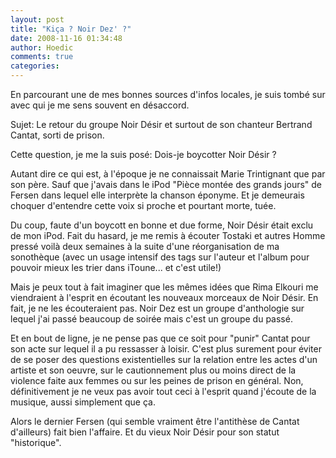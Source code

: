 ```yaml
---
layout: post
title: "Kiça ? Noir Dez' ?"
date: 2008-11-16 01:34:48
author: Hoedic
comments: true
categories: 
---
```



En parcourant une de mes bonnes sources d'infos locales, je suis tombé sur  avec qui je me sens souvent en désaccord.

Sujet: Le retour du groupe Noir Désir et surtout de son chanteur Bertrand Cantat, sorti de prison.

Cette question, je me la suis posé: Dois-je boycotter Noir Désir ? 

Autant dire ce qui est, à l'époque je ne connaissait Marie Trintignant que par son père. Sauf que j'avais dans le iPod "Pièce montée des grands jours" de Fersen dans lequel elle interprète la chanson éponyme. Et je demeurais choquer d'entendre cette voix si proche et pourtant morte, tuée.

Du coup, faute d'un boycott en bonne et due forme, Noir Désir était exclu de mon iPod. Fait du hasard, je me remis à écouter Tostaki et autres Homme pressé voilà deux semaines à la suite d'une réorganisation de ma sonothèque (avec un usage intensif des tags sur l'auteur et l'album pour pouvoir mieux les trier dans iToune... et c'est utile!)

Mais je peux tout à fait imaginer que les mêmes idées que Rima Elkouri me viendraient à l'esprit en écoutant les nouveaux morceaux de Noir Désir. En fait, je ne les écouteraient pas. Noir Dez est un groupe d'anthologie sur lequel j'ai passé beaucoup de soirée mais c'est un groupe du passé. 

Et en bout de ligne, je ne pense pas que ce soit pour "punir" Cantat pour son acte sur lequel il a pu ressasser à loisir. C'est plus surement pour éviter de se poser des questions existentielles sur la relation entre les actes d'un artiste et son oeuvre, sur le cautionnement plus ou moins direct de la violence faite aux femmes ou sur les peines de prison en général. Non, définitivement je ne veux pas avoir tout ceci à l'esprit quand j'écoute de la musique, aussi simplement que ça.

Alors le dernier Fersen (qui semble vraiment être l'antithèse de Cantat d'ailleurs) fait bien l'affaire. Et du vieux Noir Désir pour son statut "historique".